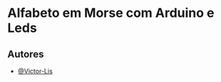 # Alfabeto em Morse com Arduino e Leds


## Autores

- [@Victor-Lis](https://github.com/Victor-Lis)
